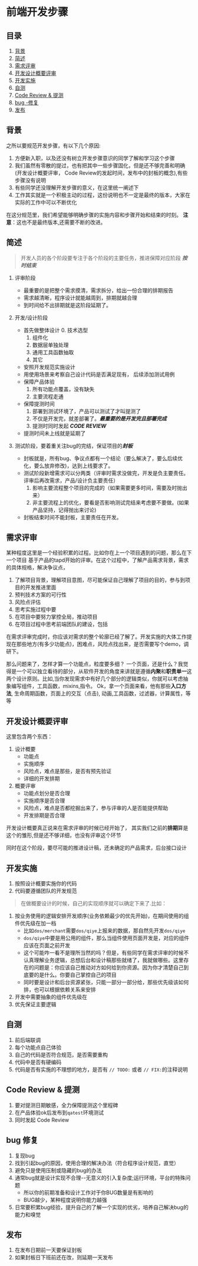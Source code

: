 # 前端开发步骤

## 目录

  1. [背景](#背景)
  1. [简述](#简述)
  1. [需求评审](#需求评审)
  1. [开发设计概要评审](#开发设计概要评审)
  1. [开发实施](#开发实施)
  1. [自测](#自测)
  1. [Code Review & 提测](#code-review--提测)
  1. [bug -修复](#bug-修复)
  1. [发布](#发布)

## 背景

之所以要规范开发步骤，有以下几个原因:

  1. 方便新入职，以及还没有树立开发步骤意识的同学了解和学习这个步骤
  1. 我们虽然有零散的提过，也有把其中一些步骤固化，但是还不够完善和明确(开发设计概要评审， Code Review的发起时间，发布中的封板的概念),有些步骤没有说明
  1. 有些同学还没理解开发步骤的意义，在这里统一阐述下
  1. 工作其实就是一个积极主动的过程，这份说明也不一定是最终的版本，大家在实际的工作中可以不断优化

在这分规范里，我们希望能够明确步骤的实施内容和步骤开始和结束的时刻。
**注意**：这也不是最终版本,还需要不断的改进。

## 简述

> 开发人员的各个阶段要专注于各个阶段的主要任务，推进保障对应阶段 ***按时结束***

1. 评审阶段

    * 最重要的是把整个需求摸清，需求拆分，给出一份合理的排期报告
    * 需求越清晰，程序设计就能越周到，排期就越合理
    * 到时间给不出排期就是这阶段延期了。

2. 开发/设计阶段

    * 首先做整体设计
      0. 技术选型
      1. 组件化
      2. 数据层单独处理
      3. 通用工具函数抽取
      4. 其它
    * 安照开发规范实施设计
    * 用使用场景来考察自己设计代码是否满足现有， 后续添加测试用例
    * 保障产品体验
      1. 所有功能点覆盖，没有缺失
      2. 主要流程走通
    * 保障提测时间
      1. 部署到测试环境了，产品可以测试了才叫提测了
      2. 不仅是开发完，就差部署了。***最重要的是开发完且部署完成***
      3. 提测时同时发起 ***CODE REVIEW***
    * 提测时间未上线就是延期了

3. 测试阶段，要着重关注bug的完结，保证项目的***封板***

    * 封板就是，所有bug、争议点都有一个结论（要么解决了，要么后续优化，要么放弃修改)，达到上线要求了。
    * 测试阶段新增需求可以分两类（评审时需求没做完，开发是负主要责任。评审后再改需求，产品/设计负主要责任）
      1. 影响主要流程整个项目的完成的（如果需要更多时间，需要及时抛出来）
      2. 非主要流程上的优化，要看是否影响测试完结来考虑要不要做。(如果产品坚持，记得抛出来讨论)
    * 封板结束时间不能封板，主要责任在开发。

## 需求评审

某种程度这里是一个经验积累的过程。比如你在上一个项目遇到的问题，那么在下一个项目
基于产品的tapd开始的评审。在这个过程中，了解产品需求背景，需求的具体规格，解决争议点，

1. 了解项目背景，理解项目意图，尽可能保证自己理解了项目的目的，参与到项目的开发推进里面
1. 预判技术方案的可行性
1. 风险点评估
1. 思考实施过程中要
1. 在项目中要努力掌控全局，推动项目
1. 在项目过程中思考前端团队的建设，包括

在需求评审完成时，你应该对需求的整个轮廓已经了解了。开发实施的大体工作提现在那些地方(有多少功能点)，困难点，风险点找出来，是否需要写个demo，调研下。

那么问题来了，怎样才算一个功能点，粒度要多细？
一个页面，还是什么？我觉得是一个可以独立看待的部分，从软件开发的角度来讲就是遵循**内聚**和**职责单一**这两个设计原则。比如,当你发现需求中有好几个部分的逻辑类似，你就可以考虑抽象编写组件，工具函数，mixins,指令。
Ok，拿一个页面来看，他有那些**入口方法**, 生命周期函数，页面上的交互（点击), 动画,工具函数，过滤器，计算属性，等等

## 开发设计概要评审

这里包含两个东西：

  1. 设计概要
      * 功能点
      * 实施顺序
      * 风险点，难点是那些，是否有预先验证
      * 详细的开发排期
  1. 概要评审
      * 功能点划分是否合理
      * 实施顺序是否合理
      * 风险点，难点是否都挖掘出来了，参与评审的人是否能提供帮助
      * 开发排期是否合理

开发设计概要真正说来在需求评审的时候已经开始了，
其实我们之前的**排期**算是这个的雏形,但是还不够详细，也没有评审这个环节

同时在这个阶段，要尽可能的推进设计稿，还未确定的产品需求，后台接口设计
  
## 开发实施

  1. 按照设计概要实施你的代码
  1. 代码要遵循团队的开发规范

> 在做概要设计的时候，自己的实现顺序就可以确定下来了.比如：

  1. 按业务使用的逻辑安排开发顺序(业务依赖最少的优先开始)，在期间使用的组件优先级在加一档
      * 比如`dos/merchant`需要`dos/qiye`上报来的数据，那自然先开发`dos/qiye`
      * `dos/qiye`中要是用公用的组件，那么当组件使用页面开发是，对应的组件应该在页面之前开发
      * 这个可能咋一看不是理所当然的吗？但是，有些同学在需求评审的时候不认真理解业务逻辑，总想后台和设计稿那些就绪了，我就做哪些。这里存在的问题是：你应该自己推动对方如何给到你资源。因为你才清楚自己到底要的是什么。你要自己掌控自己的项目
      * 同时要是设计和后台资源紧张，只能一部分一部分给，那些优先级该如何排，也可以根据依赖关系来安排
  1. 开发中需要抽象的组件优先级在
  1. 优先保证主要逻辑

## 自测

  1. 前后端联调
  1. 每个功能点自己体验
  1. 自己的代码是否符合规范，是否需要重构
  1. 代码中是否有硬编码
  1. 代码是否有实施的不理想的地方，是否有 `// TODO:` 或者 `// FIX:`的注释说明

## Code Review & 提测

  1. 要对提测日期敏感，全力保障提测这个里程碑
  1. 在产品体验ok后发布到`qatest`环境测试
  1. 同时发起 Code Review

## bug 修复

  1. 复现bug
  1. 找到引起bug的原因，使用合理的解决办法（符合程序设计规范，直觉）
  1. 避免只是使用压制或隐藏的bug的办法
  1. 通常bug就是设计实现不合理--无意义的引入复杂度;运行环境，平台的特殊问题
      * 所以你的前期准备和设计工作对于你BUG数量是有影响的
      * BUG越少，某种程度说明你能力越强
  1. 日常要积累bug经验，提升自己的了解一个实现的优劣，培养自己解决bug的能力和嗅觉

## 发布

  1. 在发布日期前一天要保证封板
  1. 如果封板日下班前还在改，则延期一天发布
